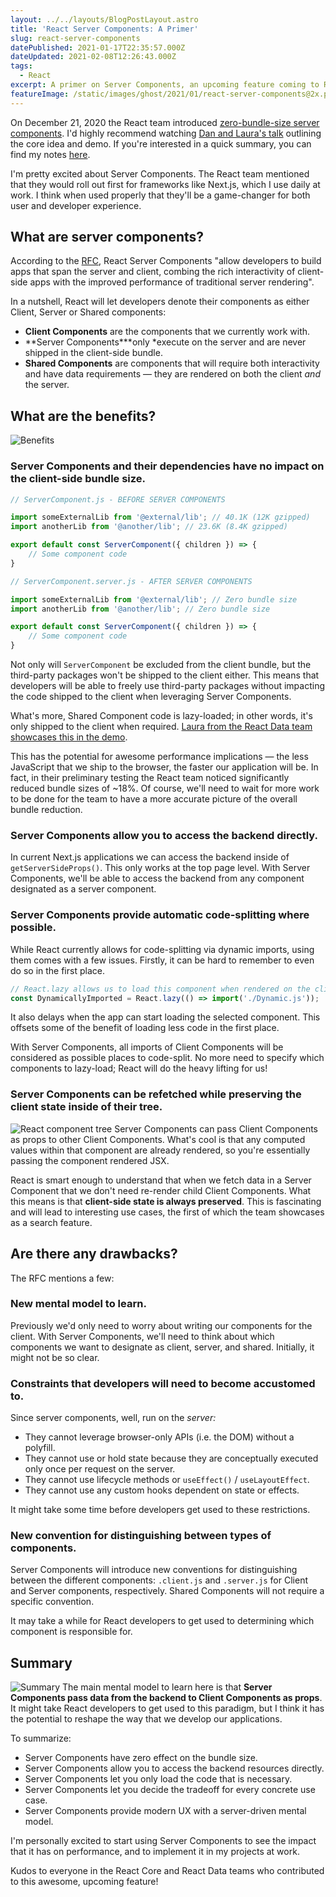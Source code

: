 ```yaml
---
layout: ../../layouts/BlogPostLayout.astro
title: 'React Server Components: A Primer'
slug: react-server-components
datePublished: 2021-01-17T22:35:57.000Z
dateUpdated: 2021-02-08T12:26:43.000Z
tags:
  - React
excerpt: A primer on Server Components, an upcoming feature coming to React in the near future.
featureImage: /static/images/ghost/2021/01/react-server-components@2x.png
---
```


On December 21, 2020 the React team introduced [zero-bundle-size server components](https://reactjs.org/blog/2020/12/21/data-fetching-with-react-server-components.html). I'd highly recommend watching [Dan and Laura's talk](https://youtu.be/TQQPAU21ZUw) outlining the core idea and demo. If you're interested in a quick summary, you can find my notes [here](https://brain-food.vercel.app/docs/javascript/react/react-server-components).

I'm pretty excited about Server Components. The React team mentioned that they would roll out first for frameworks like Next.js, which I use daily at work. I think when used properly that they'll be a game-changer for both user and developer experience.

## What are server components?

According to the [RFC](https://github.com/josephsavona/rfcs/blob/server-components/text/0000-server-components.md), React Server Components "allow developers to build apps that span the server and client, combing the rich interactivity of client-side apps with the improved performance of traditional server rendering".

In a nutshell, React will let developers denote their components as either Client, Server or Shared components:

- **Client Components** are the components that we currently work with.
- **Server Components\***only \*execute on the server and are never shipped in the client-side bundle.
- **Shared Components** are components that will require both interactivity and have data requirements — they are rendered on both the client _and_ the server.

## What are the benefits?

![Benefits](/images/ghost/2021/01/undraw_Checklist__re_2w7v.png)

### Server Components and their dependencies have no impact on the client-side bundle size.

```javascript
// ServerComponent.js - BEFORE SERVER COMPONENTS

import someExternalLib from '@external/lib'; // 40.1K (12K gzipped)
import anotherLib from '@another/lib'; // 23.6K (8.4K gzipped)

export default const ServerComponent({ children }) => {
    // Some component code
}

// ServerComponent.server.js - AFTER SERVER COMPONENTS

import someExternalLib from '@external/lib'; // Zero bundle size
import anotherLib from '@another/lib'; // Zero bundle size

export default const ServerComponent({ children }) => {
    // Some component code
}
```

Not only will `ServerComponent` be excluded from the client bundle, but the third-party packages won't be shipped to the client either. This means that developers will be able to freely use third-party packages without impacting the code shipped to the client when leveraging Server Components.

What's more, Shared Component code is lazy-loaded; in other words, it's only shipped to the client when required. [Laura from the React Data team showcases this in the demo](https://youtu.be/TQQPAU21ZUw?t=1775).

This has the potential for awesome performance implications — the less JavaScript that we ship to the browser, the faster our application will be. In fact, in their preliminary testing the React team noticed significantly reduced bundle sizes of ~18%. Of course, we'll need to wait for more work to be done for the team to have a more accurate picture of the overall bundle reduction.

### Server Components allow you to access the backend directly.

In current Next.js applications we can access the backend inside of `getServerSideProps()`. This only works at the top page level. With Server Components, we'll be able to access the backend from any component designated as a server component.

### Server Components provide automatic code-splitting where possible.

While React currently allows for code-splitting via dynamic imports, using them comes with a few issues. Firstly, it can be hard to remember to even do so in the first place.

```javascript
// React.lazy allows us to load this component when rendered on the client.
const DynamicallyImported = React.lazy(() => import('./Dynamic.js'));
```

It also delays when the app can start loading the selected component. This offsets some of the benefit of loading less code in the first place.

With Server Components, all imports of Client Components will be considered as possible places to code-split. No more need to specify which components to lazy-load; React will do the heavy lifting for us!

### Server Components can be refetched while preserving the client state inside of their tree.

![React component tree](/images/ghost/2021/01/react-server-components-1.png)
Server Components can pass Client Components as props to other Client Components. What's cool is that any computed values within that component are already rendered, so you're essentially passing the component rendered JSX.

React is smart enough to understand that when we fetch data in a Server Component that we don't need re-render child Client Components. What this means is that **client-side state is always preserved**. This is fascinating and will lead to interesting use cases, the first of which the team showcases as a search feature.

## Are there any drawbacks?

The RFC mentions a few:

### New mental model to learn.

Previously we'd only need to worry about writing our components for the client. With Server Components, we'll need to think about which components we want to designate as client, server, and shared. Initially, it might not be so clear.

### Constraints that developers will need to become accustomed to.

Since server components, well, run on the _server:_

- They cannot leverage browser-only APIs (i.e. the DOM) without a polyfill.
- They cannot use or hold state because they are conceptually executed only once per request on the server.
- They cannot use lifecycle methods or `useEffect()` / `useLayoutEffect`.
- They cannot use any custom hooks dependent on state or effects.

It might take some time before developers get used to these restrictions.

### New convention for distinguishing between types of components.

Server Components will introduce new conventions for distinguishing between the different components: `.client.js` and `.server.js` for Client and Server components, respectively. Shared Components will not require a specific convention.

It may take a while for React developers to get used to determining which component is responsible for.

## Summary

![Summary](/images/ghost/2021/01/undraw_result_5583.png)
The main mental model to learn here is that **Server Components pass data from the backend to Client Components as props**. It might take React developers to get used to this paradigm, but I think it has the potential to reshape the way that we develop our applications.

To summarize:

- Server Components have zero effect on the bundle size.
- Server Components allow you to access the backend resources directly.
- Server Components let you only load the code that is necessary.
- Server Components let you decide the tradeoff for every concrete use case.
- Server Components provide modern UX with a server-driven mental model.

I'm personally excited to start using Server Components to see the impact that it has on performance, and to implement it in my projects at work.

Kudos to everyone in the React Core and React Data teams who contributed to this awesome, upcoming feature!
